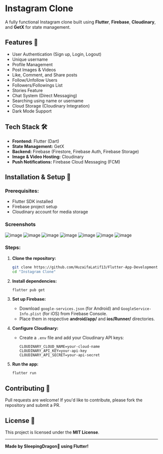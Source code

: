 # Instagram Clone

A fully functional Instagram clone built using **Flutter**, **Firebase**, **Cloudinary**, and **GetX** for state management.

## Features 🚀
- User Authentication (Sign up, Login, Logout)
- Unique username
- Profile Management
- Post Images & Videos
- Like, Comment, and Share posts
- Follow/Unfollow Users
- Followers/Followings List
- Stories Feature
- Chat System (Direct Messaging)
- Searching using name or username
- Cloud Storage (Cloudinary Integration)
- Dark Mode Support

## Tech Stack 🛠️
- **Frontend:** Flutter (Dart)
- **State Management:** GetX
- **Backend:** Firebase (Firestore, Firebase Auth, Firebase Storage)
- **Image & Video Hosting:** Cloudinary
- **Push Notifications:** Firebase Cloud Messaging (FCM)

## Installation & Setup 🔧
### Prerequisites:
- Flutter SDK installed
- Firebase project setup
- Cloudinary account for media storage

### Screenshots
![image](https://github.com/user-attachments/assets/70c8bd0b-d3d8-4176-86c0-8f067720dd20) ![image](https://github.com/user-attachments/assets/eb4e1289-209e-4d9a-8829-7216eae37287) ![image](https://github.com/user-attachments/assets/b46209dd-acaf-48e8-868c-e5c72542d1b2) ![image](https://github.com/user-attachments/assets/b0ccad6a-e427-47b0-85d0-0047065147f3) ![image](https://github.com/user-attachments/assets/06170c9d-fbda-4a81-9897-725d8c79a087) ![image](https://github.com/user-attachments/assets/e9d3ec47-eb9c-4f9b-9929-0b77fd001a98) ![image](https://github.com/user-attachments/assets/c54f497a-6474-4d85-9248-43a3ac9977e2)








### Steps:
1. **Clone the repository:**
   ```sh
   git clone https://github.com/HuzaifaLatif13/Flutter-App-Development/tree/6089e5cb980ffc68ae5394552f9f0f436646b214/Instagram%20Clone
   cd "Instagram Clone"
   ```

2. **Install dependencies:**
   ```sh
   flutter pub get
   ```

3. **Set up Firebase:**
   - Download `google-services.json` (for Android) and `GoogleService-Info.plist` (for iOS) from Firebase Console.
   - Place them in respective **android/app/** and **ios/Runner/** directories.

4. **Configure Cloudinary:**
   - Create a `.env` file and add your Cloudinary API keys:
     ```
     CLOUDINARY_CLOUD_NAME=your-cloud-name
     CLOUDINARY_API_KEY=your-api-key
     CLOUDINARY_API_SECRET=your-api-secret
     ```

5. **Run the app:**
   ```sh
   flutter run
   ```

## Contributing 🤝
Pull requests are welcome! If you'd like to contribute, please fork the repository and submit a PR.

## License 📝
This project is licensed under the **MIT License**.

---

**Made by SleepingDragon🐉 using Flutter!**

